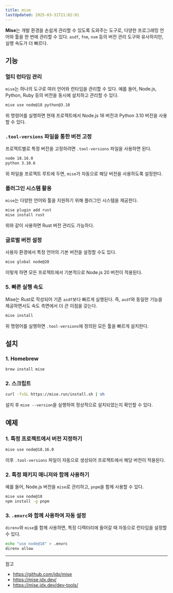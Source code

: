 ```yaml
---
title: mise
lastUpdated: 2025-03-31T21:02:01
---
```


**Mise**는 개발 환경을 손쉽게 관리할 수 있도록 도와주는 도구로, 다양한 프로그래밍 언어와 툴을 한 번에 관리할 수 있다. `asdf`, `fnm`, `nvm` 등의 버전 관리 도구와 유사하지만, 실행 속도가 더 빠르다.

## 기능

### 멀티 런타임 관리

`mise`는 하나의 도구로 여러 언어와 런타임을 관리할 수 있다. 예를 들어, Node.js, Python, Ruby 등의 버전을 동시에 설치하고 관리할 수 있다.

```sh
mise use node@18 python@3.10
```

위 명령어를 실행하면 현재 프로젝트에서 Node.js 18 버전과 Python 3.10 버전을 사용할 수 있다.

### `.tool-versions` 파일을 통한 버전 고정

프로젝트별로 특정 버전을 고정하려면 `.tool-versions` 파일을 사용하면 된다.

```sh
node 18.16.0
python 3.10.6
```

위 파일을 프로젝트 루트에 두면, `mise`가 자동으로 해당 버전을 사용하도록 설정한다.

### 플러그인 시스템 활용

`mise`는 다양한 언어와 툴을 지원하기 위해 플러그인 시스템을 제공한다.

```sh
mise plugin add rust
mise install rust
```

위와 같이 사용하면 Rust 버전 관리도 가능하다.

### 글로벌 버전 설정

사용자 환경에서 특정 언어의 기본 버전을 설정할 수도 있다.

```sh
mise global node@20
```

이렇게 하면 모든 프로젝트에서 기본적으로 Node.js 20 버전이 적용된다.

### 5. 빠른 실행 속도

Mise는 Rust로 작성되어 기존 `asdf`보다 빠르게 실행된다. 즉, `asdf`와 동일한 기능을 제공하면서도 속도 측면에서 더 큰 이점을 갖는다.

```sh
mise install
```

위 명령어를 실행하면 `.tool-versions`에 정의된 모든 툴을 빠르게 설치한다.

## 설치

### 1. Homebrew

```sh
brew install mise
```

### 2. 스크립트

```sh
curl -fsSL https://mise.run/install.sh | sh
```

설치 후 `mise --version`을 실행하여 정상적으로 설치되었는지 확인할 수 있다.

## 예제

### 1. 특정 프로젝트에서 버전 지정하기

```sh
mise use node@18.16.0
```

이후 `.tool-versions` 파일이 자동으로 생성되어 프로젝트에서 해당 버전이 적용된다.

### 2. 특정 패키지 매니저와 함께 사용하기

예를 들어, Node.js 버전을 `mise`로 관리하고, `pnpm`을 함께 사용할 수 있다.

```sh
mise use node@18
npm install -g pnpm
```

### 3. `.envrc`와 함께 사용하여 자동 설정

`direnv`와 `mise`를 함께 사용하면, 특정 디렉터리에 들어갈 때 자동으로 런타임을 설정할 수 있다.

```sh
echo "use node@18" > .envrc
direnv allow
```

---
참고

- <https://github.com/jdx/mise>
- <https://mise.jdx.dev/>
- <https://mise.jdx.dev/dev-tools/>
